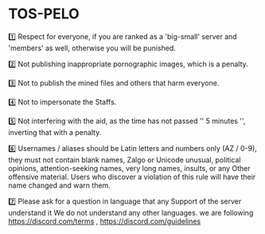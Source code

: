 # TOS-PELO
1️⃣ Respect for everyone, if you are ranked as a 'big-small' server and 'members' as well, otherwise you will be punished.
 
2️⃣ Not publishing inappropriate pornographic images, which is a penalty.
 
3️⃣ Not to publish the mined files and others that harm everyone.

4️⃣ Not to impersonate the Staffs.
 
5️⃣ Not interfering with the aid, as the time has not passed '' 5 minutes '', inverting that with a penalty.

6️⃣ Usernames / aliases should be Latin letters and numbers only (AZ / 0-9), they must not contain blank names, Zalgo or Unicode unusual, political opinions, attention-seeking names, very long names, insults, or any  Other offensive material.
   Users who discover a violation of this rule will have their name changed and warn them.

7️⃣ Please ask for a question  in language that any Support of the server understand it We do not understand any other languages.
we are following https://discord.com/terms , https://discord.com/guidelines
